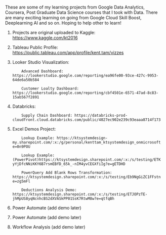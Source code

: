 These are some of my learning projects from Google Data Analytics, Coursera, Post Graduate Data Science courses that I took with Data. There are many exciting learning on going from Google Cloud Skill Boost, Deeplearning AI and so on. Hoping to help other to learn!

1) Projects are original uploaded to Kaggle: https://www.kaggle.com/kt2016
2) Tableau Public Profile: https://public.tableau.com/app/profile/kent.tam/vizzes
3) Looker Studio Visualization:

           Advanced Dashboard: https://lookerstudio.google.com/reporting/ea96fe00-93ce-427c-9953-64de6a50b584

           Customer Loalty Dashboard: https://lookerstudio.google.com/reporting/cbf4501e-6571-47ad-8c83-15ab567f2891
   
4) Databricks:
   
           Supply Chain Dashboard: https://databricks-prod-cloudfront.cloud.databricks.com/public/4027ec902e239c93eaaa8714f173bcfc/3825112006008741/500020572936699/808356461288693/latest.html
   
5) Excel Demos Project:

           Lookup Example: https://ktsystemdesign-my.sharepoint.com/:x:/g/personal/kenttam_ktsystemdesign_onmicrosoft_com/EZng0uukNX1IjzfLUDUKV1AB5zMw20yaPoIpSws32ElKbw?e=0n9POU

           Lookup Example: (PowerPivot)https://ktsystemdesign.sharepoint.com/:x:/s/testing/ETK-yYjDfcNNiKKY6B7rsmEBfD_65k_-nIM4yvCEGXfiIg?e=gETDHD
  
           PowerQuery Add Blank Rows Transformation: https://ktsystemdesign.sharepoint.com/:x:/s/testing/Eb9NgGiZC1FFstnPGS3zZw0BcQTF_o2PTTcARnImfbBrYw?e=zg5mFl

           Deductions Analysis Demo: https://ktsystemdesign.sharepoint.com/:x:/s/testing/ETJOPzTE-jhMpUS8yqNcnhcBS2dXVASkPP01SsK7RtwM8w?e=qtfqBh
   
6) Power Automate (add demo later)
7) Power Automate (add demo later)
8) Workflow Analysis (add demo later)
